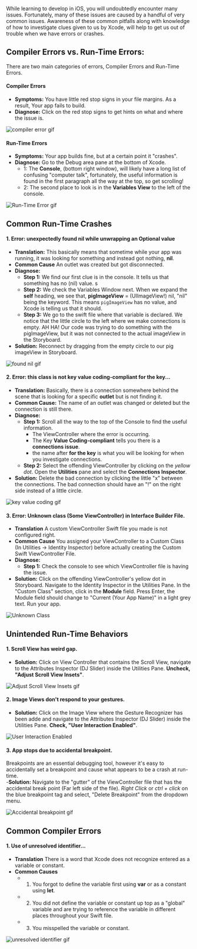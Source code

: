 While learning to develop in iOS, you will undoubtedly encounter many issues. Fortunately, many of these issues are caused by a handful of very common issues. Awareness of these common pitfalls along with knowledge of how to investigate clues given to us by Xcode, will help to get us out of trouble when we have errors or crashes.

## Compiler Errors vs. Run-Time Errors:

There are two main categories of errors, Compiler Errors and Run-Time Errors.

#### Compiler Errors
   - **Symptoms:** You have little red stop signs in your file margins. As a result, Your app fails to build.
   - **Diagnose:** Click on the red stop signs to get hints on what and where the issue is.  

![compiler error gif](http://i.imgur.com/AsNRYvx.gif) 

#### Run-Time Errors
   - **Symptoms:** Your app builds fine, but at a certain point it "crashes".
   - **Diagnose:** Go to the Debug area pane at the bottom of Xcode.
      - 1:  The **Console**, (bottom right window), will likely have a long list of confusing "computer talk", fortunately, the useful information is found in the first paragraph all the way at the top, so get scrolling! 
      - 2: The second place to look is in the **Variables View** to the left of the console. 

![Run-Time Error gif](http://i.imgur.com/nciIGwV.gif) 

## Common Run-Time Crashes

#### 1. Error: unexpectedly found nil while unwrapping an Optional value
- **Translation:** This basically means that sometime while your app was running, it was looking for something and instead got nothing, **nil**.
- **Common Cause** An outlet was created but got disconnected.
- **Diagnose:**   
   - **Step 1:** We find our first clue is in the console. It tells us that something has no (nil) value. s
   - **Step 2:** We check the Variables Window next. When we expand the **self** heading, we see that, **pigImageView** = (UIImageView!) nil, "nil" being the keyword. This means ``pigImageView`` has no value, and Xcode is telling us that it should.
   - **Step 3:** We go to the swift file where that variable is declared. We notice that the little circle to the left where we make connections is empty. AH HA! Our code was trying to do something with the pigImageView, but it was not connected to the actual imageView in the Storyboard.
- **Solution:** Reconnect by dragging from the empty circle to our pig imageView in Storyboard.  

![found nil gif](http://i.imgur.com/Z8oTiXy.gif)

#### 2. Error: this class is not key value coding-compliant for the key...
- **Translation:** Basically, there is a connection somewhere behind the scene that is looking for a specific **outlet** but is not finding it.
- **Common Cause:** The name of an outlet was changed or deleted but the connection is still there.
- **Diagnose:**
   - **Step 1:** Scroll all the way to the top of the Console to find the useful information.
      - The ViewController where the error is occurring.
      - The Key **Value Coding-compliant** tells you there is a **connections issue**.
      - the name after **for the key** is what you will be looking for when you investigate connections.
   - **Step 2:** Select the offending ViewController by clicking on the *yellow dot*. Open the **Utilities** pane and select the **Connections Inspector**.
- **Solution:** Delete the bad connection by clicking the little "x" between the connections. The bad connection should have an "!" on the right side instead of a little circle.

![key value coding gif](http://i.imgur.com/aLwKVKa.gif)

#### 3. Error: Unknown class (Some ViewController) in Interface Builder File.
- **Translation** A custom ViewController Swift file you made is not configured right.
- **Common Cause** You assigned your ViewController to a Custom Class (In Utilities -> Identity Inspector) before actually creating the Custom Swift ViewController File.
- **Diagnose:**
   - **Step 1:** Check the console to see which ViewController file is having the issue.
- **Solution:** Click on the offending ViewController's yellow dot in Storyboard. Navigate to the Identity Inspector in the Utilities Pane. In the "Custom Class" section, click in the **Module** field. Press Enter, the Module field should change to "Current (Your App Name)" in a light grey text. Run your app.  

![Unknown Class](http://i.imgur.com/in2kY8A.gif)

## Unintended Run-Time Behaviors

#### 1. Scroll View has weird gap.
- **Solution:** Click on View Controller that contains the Scroll View, navigate to the Attributes Inspector (DJ Slider) inside the Utilities Pane. **Uncheck, "Adjust Scroll View Insets"**.  

![Adjust Scroll View Insets gif](http://i.imgur.com/lQH6X5r.gif)

#### 2. Image Views don't respond to your gestures.
- **Solution:** Click on the Image View where the Gesture Recognizer has been adde and navigate to the Attributes Inspector (DJ Slider) inside the Utilities Pane. **Check, "User Interaction Enabled"**.  

![User Interaction Enabled](http://i.imgur.com/GciPd8b.gif)  

#### 3. App stops due to accidental breakpoint.  
Breakpoints are an essential debugging tool, however it's easy to accidentally set a breakpoint and cause what appears to be a crash at run-time.  
-**Solution:** Navigate to the "gutter" of the ViewController file that has the accidental break point (Far left side of the file). *Right Click* or *ctrl + click* on the blue breakpoint tag and select, "Delete Breakpoint" from the dropdown menu.  

![Accidental breakpoint gif](http://i.imgur.com/IhcZluj.gif)

## Common Compiler Errors

#### 1. Use of unresolved identifier...
- **Translation** There is a word that Xcode does not recognize entered as a variable or constant.
- **Common Causes** 
   - 1. You forgot to define the variable first using **var** or as a constant using **let**.
   - 2. You did not define the variable or constant up top as a "global" variable and are trying to reference the variable in different places throughout your Swift file.
   - 3. You misspelled the variable or constant.  

![unresolved identifier gif](http://i.imgur.com/LtK2MgR.gif)